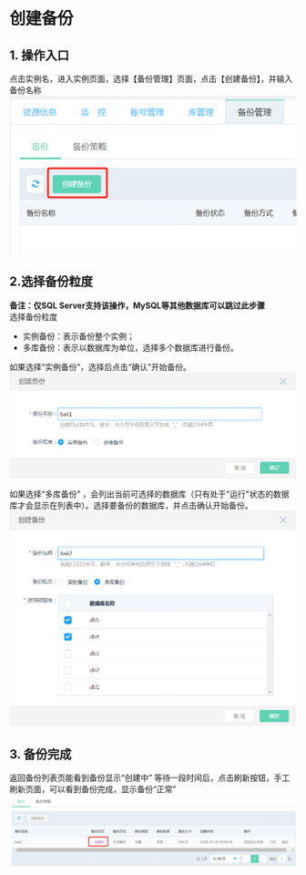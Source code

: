 # 创建备份

## 1. 操作入口
点击实例名，进入实例页面，选择【备份管理】页面，点击【创建备份】，并输入备份名称
![创建备份1](../../../../../image/RDS/Create-Backup-1.png)

## 2.选择备份粒度
**备注：仅SQL Server支持该操作，MySQL等其他数据库可以跳过此步骤** <br>
选择备份粒度
- 实例备份：表示备份整个实例；
- 多库备份：表示以数据库为单位，选择多个数据库进行备份。

如果选择“实例备份”，选择后点击“确认”开始备份。
![创建备份2](../../../../../image/RDS/Create-Backup-2.png)

 如果选择“多库备份”  ，会列出当前可选择的数据库（只有处于"运行"状态的数据库才会显示在列表中）。选择要备份的数据库，并点击确认开始备份。
![创建备份3](../../../../../image/RDS/Create-Backup-3.png)

## 3. 备份完成
返回备份列表页能看到备份显示“创建中”
等待一段时间后，点击刷新按钮，手工刷新页面，可以看到备份完成，显示备份“正常”
![创建备份4](../../../../../image/RDS/Create-Backup-4.png)

